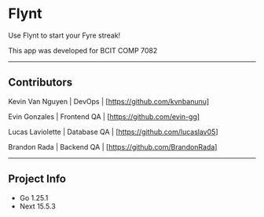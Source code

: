 # Flynt

Use Flynt to start your Fyre streak!

This app was developed for BCIT COMP 7082

---

## Contributors

Kevin Van Nguyen | DevOps | [https://github.com/kvnbanunu]

Evin Gonzales | Frontend QA | [https://github.com/evin-gg]

Lucas Laviolette | Database QA | [https://github.com/lucaslav05]

Brandon Rada | Backend QA | [https://github.com/BrandonRada]

---

## Project Info

- Go 1.25.1
- Next 15.5.3
